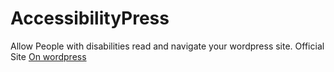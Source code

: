 # AccessibilityPress
Allow People with disabilities read and navigate your wordpress site.
Official Site <a href="https://wordpress.org/plugins/ilogic-accessibility/">On wordpress</a>
